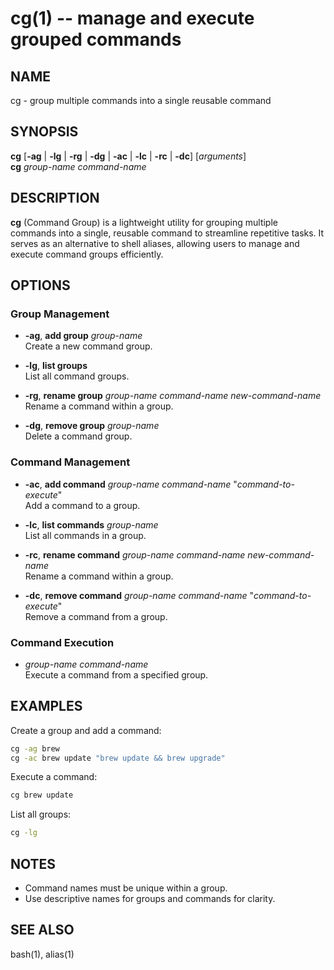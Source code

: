 # cg(1) -- manage and execute grouped commands

## NAME

cg - group multiple commands into a single reusable command

## SYNOPSIS

**cg** [**-ag** | **-lg** | **-rg** | **-dg** | **-ac** | **-lc** | **-rc** | **-dc**] [*arguments*]  
**cg** *group-name* *command-name*

## DESCRIPTION

**cg** (Command Group) is a lightweight utility for grouping multiple commands into a single, reusable command to streamline repetitive tasks. It serves as an alternative to shell aliases, allowing users to manage and execute command groups efficiently.

## OPTIONS

### Group Management

- **-ag**, **add group** *group-name*  
  Create a new command group.

- **-lg**, **list groups**  
  List all command groups.

- **-rg**, **rename group** *group-name* *command-name* *new-command-name*  
  Rename a command within a group.

- **-dg**, **remove group** *group-name*  
  Delete a command group.

### Command Management

- **-ac**, **add command** *group-name* *command-name* "*command-to-execute*"  
  Add a command to a group.

- **-lc**, **list commands** *group-name*  
  List all commands in a group.

- **-rc**, **rename command** *group-name* *command-name* *new-command-name*  
  Rename a command within a group.

- **-dc**, **remove command** *group-name* *command-name* "*command-to-execute*"  
  Remove a command from a group.

### Command Execution

- *group-name* *command-name*  
  Execute a command from a specified group.

## EXAMPLES

Create a group and add a command:

```bash
cg -ag brew
cg -ac brew update "brew update && brew upgrade"
```

Execute a command:

```bash
cg brew update
```

List all groups:

```bash
cg -lg
```

## NOTES

- Command names must be unique within a group.
- Use descriptive names for groups and commands for clarity.

## SEE ALSO

bash(1), alias(1)
